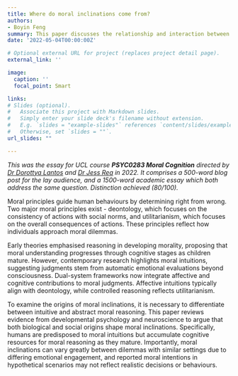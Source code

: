 ```yaml
---
title: Where do moral inclinations come from?
authors:
- Boyin Feng
summary: This paper discusses the relationship and interaction between moral intuitions and moral reasoning.
date: '2022-05-04T00:00:00Z'

# Optional external URL for project (replaces project detail page).
external_link: ''

image: 
  caption: ''
  focal_point: Smart

links:
# Slides (optional).
#   Associate this project with Markdown slides.
#   Simply enter your slide deck's filename without extension.
#   E.g. `slides = "example-slides"` references `content/slides/example-slides.md`.
#   Otherwise, set `slides = ""`.
url_slides: ""

---
```

*This was the essay for UCL course **PSYC0283 Moral Cognition** directed by [Dr Dorottya Lantos](https://scholar.google.com/citations?user=cdPofb0AAAAJ&hl=en&oi=ao) and [Dr Jess Rea](https://scholar.google.com/citations?user=lcVeH58AAAAJ&hl=en&oi=ao) in 2022. It comprises a 500-word blog post for the lay audience, and a 1500-word academic essay which both address the same question. Distinction achieved (80/100).*

Moral principles guide human behaviours by determining right from wrong. Two major moral principles exist - deontology, which focuses on the consistency of actions with social norms, and utilitarianism, which focuses on the overall consequences of actions. These principles reflect how individuals approach moral dilemmas.

Early theories emphasised reasoning in developing morality, proposing that moral understanding progresses through cognitive stages as children mature. However, contemporary research highlights moral intuitions, suggesting judgments stem from automatic emotional evaluations beyond consciousness. Dual-system frameworks now integrate affective and cognitive contributions to moral judgments. Affective intuitions typically align with deontology, while controlled reasoning reflects utilitarianism.

To examine the origins of moral inclinations, it is necessary to differentiate between intuitive and abstract moral reasoning. This paper reviews evidence from developmental psychology and neuroscience to argue that both biological and social origins shape moral inclinations. Specifically, humans are predisposed to moral intuitions but accumulate cognitive resources for moral reasoning as they mature. Importantly, moral inclinations can vary greatly between dilemmas with similar settings due to differing emotional engagement, and reported moral intentions in hypothetical scenarios may not reflect realistic decisions or behaviours.
